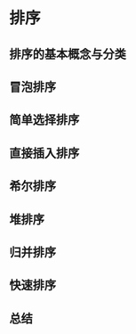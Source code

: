 排序
=========

排序的基本概念与分类
-----------------------

冒泡排序
----------

简单选择排序
-------------

直接插入排序
--------------

希尔排序
-----------

堆排序
-------

归并排序
-----------

快速排序
---------

总结
-------
